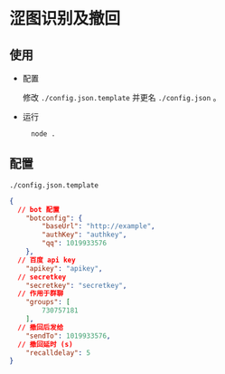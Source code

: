 # 涩图识别及撤回

## 使用

- 配置

  修改 `./config.json.template` 并更名 `./config.json` 。

- 运行

  ```shell
    node .
  ```

## 配置

`./config.json.template`

```json
{
  // bot 配置
    "botconfig": {
        "baseUrl": "http://example",
        "authKey": "authkey",
        "qq": 1019933576
    },
  // 百度 api key
    "apikey": "apikey",
  // secretkey
    "secretkey": "secretkey",
  // 作用于群聊
    "groups": [
        730757181
    ],
  // 撤回后发给
    "sendTo": 1019933576,
  // 撤回延时 (s)
    "recalldelay": 5
}
```
